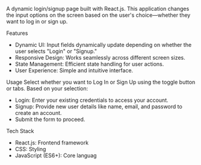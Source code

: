 A dynamic login/signup page built with React.js. This application changes the input options on the screen based on the user's choice—whether they want to log in or sign up.

Features
- Dynamic UI: Input fields dynamically update depending on whether the user selects "Login" or "Signup."
- Responsive Design: Works seamlessly across different screen sizes.
- State Management: Efficient state handling for user actions.
- User Experience: Simple and intuitive interface.


Usage
Select whether you want to Log In or Sign Up using the toggle button or tabs.
Based on your selection:
- Login: Enter your existing credentials to access your account.
- Signup: Provide new user details like name, email, and password to create an account.
- Submit the form to proceed.


Tech Stack
- React.js: Frontend framework
- CSS: Styling
- JavaScript (ES6+): Core languag
